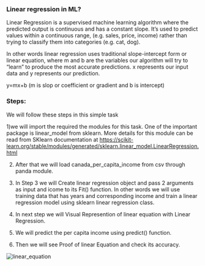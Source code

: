 ### Linear regression in ML?
Linear Regression is a supervised machine learning algorithm where the predicted output is continuous and has a constant slope. It’s used to predict values within a continuous range, (e.g. sales, price, income) rather than trying to classify them into categories (e.g. cat, dog). 


In other words linear regression uses traditional slope-intercept form or linear equation, where m and b are the variables our algorithm will try to “learn” to produce the most accurate predictions. x represents our input data and y represents our prediction.

y=mx+b (m is slop or coefficient or gradient and b is intercept)

### Steps:
We will follow these steps in this simple task

1)we will import the required the modules for this task. One of the important package is linear_model from sklearn. More details for this module can be read from SKlearn documentation at https://scikit-learn.org/stable/modules/generated/sklearn.linear_model.LinearRegression.html

2) After that we will load canada_per_capita_income from csv through panda module. 

3) In Step 3 we will Create linear regression object and pass 2 arguments as input and icome to its Fit() function. In other words we will use training data that has years and corresponding income and train a linear regression model using sklearn linear regression class.

4) In next step we will Visual Represention of linear equation with Linear Regression.

5) We will predict the per capita income using predict() function. 

6) Then we will see Proof of linear Equation and check its accuracy.

![linear_equation](https://user-images.githubusercontent.com/17771301/96145348-67766e80-0f05-11eb-8d54-807bdd5de6c7.png)
